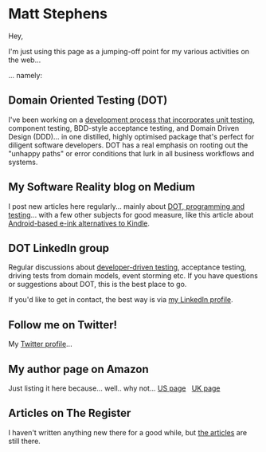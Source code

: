 # Matt Stephens

Hey,

I'm just using this page as a jumping-off point for my various activities on the web...

... namely:

## Domain Oriented Testing (DOT)

I've been working on a [development process that incorporates unit testing](https://www.domainorientedtesting.com/), component testing, BDD-style acceptance testing, and Domain Driven Design (DDD)... in one distilled, highly optimised package that's perfect for diligent software developers. DOT has a real emphasis on rooting out the "unhappy paths" or error conditions that lurk in all business workflows and systems.


## My Software Reality blog on Medium

I post new articles here regularly... mainly about [DOT, programming and testing](https://medium.com/@SoftwareReality/)... with a few other subjects for good measure, like this article about [Android-based e-ink alternatives to Kindle](https://onezero.medium.com/amazon-is-facing-a-quiet-reading-revolution-297b44440616).


## DOT LinkedIn group

Regular discussions about [developer-driven testing](https://www.linkedin.com/groups/13804489/), acceptance testing, driving tests from domain models, event storming etc. If you have questions or suggestions about DOT, this is the best place to go.

If you'd like to get in contact, the best way is via [my LinkedIn profile](https://www.linkedin.com/in/maffstephens/).


## Follow me on Twitter!

My [Twitter profile](https://twitter.com/maffstephens)...


## My author page on Amazon

Just listing it here because... well.. why not...
[US page](https://www.amazon.com/Matt-Stephens/e/B0034P9NBK)   [UK page](https://www.amazon.co.uk/Matt-Stephens/e/B0034P9NBK)


## Articles on The Register

I haven't written anything new there for a good while, but [the articles](https://search.theregister.co.uk/?q=&advanced=1&author=Matt+Stephens) are still there.
